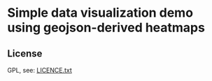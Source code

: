 # Simple data visualization demo using geojson-derived heatmaps

## License
GPL, see: [LICENCE.txt](LICENCE.txt)
